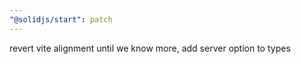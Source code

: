 ```yaml
---
"@solidjs/start": patch
---
```


revert vite alignment until we know more, add server option to types
